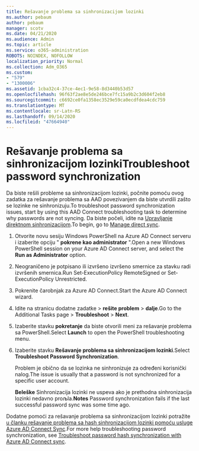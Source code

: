 ```yaml
---
title: Rešavanje problema sa sinhronizacijom lozinki
ms.author: pebaum
author: pebaum
manager: scotv
ms.date: 04/21/2020
ms.audience: Admin
ms.topic: article
ms.service: o365-administration
ROBOTS: NOINDEX, NOFOLLOW
localization_priority: Normal
ms.collection: Adm_O365
ms.custom:
- "579"
- "1300006"
ms.assetid: 1cba32c4-37ce-4ec1-9e58-8d3440b53d57
ms.openlocfilehash: 96f63f2ae8e5de246bce7fc15a9b2c3d604f2eb8
ms.sourcegitcommit: c6692ce0fa1358ec3529e59ca0ecdfdea4cdc759
ms.translationtype: MT
ms.contentlocale: sr-Latn-RS
ms.lasthandoff: 09/14/2020
ms.locfileid: "47664940"
---
```

# <a name="troubleshoot-password-synchronization"></a><span data-ttu-id="6f06f-102">Rešavanje problema sa sinhronizacijom lozinki</span><span class="sxs-lookup"><span data-stu-id="6f06f-102">Troubleshoot password synchronization</span></span>

<span data-ttu-id="6f06f-103">Da biste rešili probleme sa sinhronizacijom lozinki, počnite pomoću ovog zadatka za rešavanje problema sa AAD povezivanjem da biste utvrdili zašto se lozinke ne sinhronizuju.</span><span class="sxs-lookup"><span data-stu-id="6f06f-103">To troubleshoot password synchronization issues, start by using this AAD Connect troubleshooting task to determine why passwords are not syncing.</span></span> <span data-ttu-id="6f06f-104">Da biste počeli, idite na [Upravljanje direktnom sinhronizacijom](https://admin.microsoft.com/AdminPortal/Home#/dirsyncmanagement).</span><span class="sxs-lookup"><span data-stu-id="6f06f-104">To begin, go to [Manage direct sync](https://admin.microsoft.com/AdminPortal/Home#/dirsyncmanagement).</span></span>  

1. <span data-ttu-id="6f06f-105">Otvorite novu sesiju Windows PowerShell na Azure AD Connect serveru i izaberite opciju " **pokrene kao administrator** ".</span><span class="sxs-lookup"><span data-stu-id="6f06f-105">Open a new Windows PowerShell session on your Azure AD Connect server, and select the **Run as Administrator** option.</span></span>

2. <span data-ttu-id="6f06f-106">Neograničeno je potpisano ili izvršeno izvršeno smernice za stavku radi izvršenih smernica.</span><span class="sxs-lookup"><span data-stu-id="6f06f-106">Run Set-ExecutionPolicy RemoteSigned or Set-ExecutionPolicy Unrestricted.</span></span>

3. <span data-ttu-id="6f06f-107">Pokrenite čarobnjak za Azure AD Connect.</span><span class="sxs-lookup"><span data-stu-id="6f06f-107">Start the Azure AD Connect wizard.</span></span>

4. <span data-ttu-id="6f06f-108">Idite na stranicu dodatne zadatke > **rešite problem**  >  **dalje**.</span><span class="sxs-lookup"><span data-stu-id="6f06f-108">Go to the Additional Tasks page > **Troubleshoot** > **Next**.</span></span>

5. <span data-ttu-id="6f06f-109">Izaberite stavku **pokretanje** da biste otvorili meni za rešavanje problema sa PowerShell.</span><span class="sxs-lookup"><span data-stu-id="6f06f-109">Select **Launch** to open the PowerShell troubleshooting menu.</span></span>

6. <span data-ttu-id="6f06f-110">Izaberite stavku **Rešavanje problema sa sinhronizacijom lozinki**.</span><span class="sxs-lookup"><span data-stu-id="6f06f-110">Select **Troubleshoot Password Synchronization**.</span></span>

    <span data-ttu-id="6f06f-111">Problem je obično da se lozinka ne sinhronizuje za određeni korisnički nalog.</span><span class="sxs-lookup"><span data-stu-id="6f06f-111">The issue is usually that a password is not synchronized for a specific user account.</span></span>

    <span data-ttu-id="6f06f-112">**Beleške** Sinhronizacija lozinki ne uspeva ako je prethodna sinhronizacija lozinki nedavno proљla.</span><span class="sxs-lookup"><span data-stu-id="6f06f-112">**Notes** Password synchronization fails if the last successful password sync was some time ago.</span></span>

<span data-ttu-id="6f06f-113">Dodatne pomoći za rešavanje problema sa sinhronizacijom lozinki potražite [u članku rešavanje problema sa hash sinhronizacijom lozinki pomoću usluge Azure AD Connect Sync](https://docs.microsoft.com/azure/active-directory/hybrid/tshoot-connect-password-hash-synchronization).</span><span class="sxs-lookup"><span data-stu-id="6f06f-113">For more help troubleshooting password synchronization, see [Troubleshoot password hash synchronization with Azure AD Connect sync](https://docs.microsoft.com/azure/active-directory/hybrid/tshoot-connect-password-hash-synchronization).</span></span>